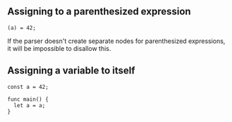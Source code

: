 ## Assigning to a parenthesized expression
```
(a) = 42;
```

If the parser doesn't create separate nodes for parenthesized expressions, it will be impossible to disallow this.


## Assigning a variable to itself
```
const a = 42;

func main() {
  let a = a;
}
```
